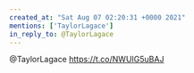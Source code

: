 ```yaml
---
created_at: "Sat Aug 07 02:20:31 +0000 2021"
mentions: ['TaylorLagace']
in_reply_to: @TaylorLagace
---
```


@TaylorLagace https://t.co/NWUIG5uBAJ